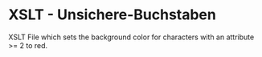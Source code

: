 # XSLT - Unsichere-Buchstaben
XSLT File which sets the background color for characters with an attribute >= 2 to red.

